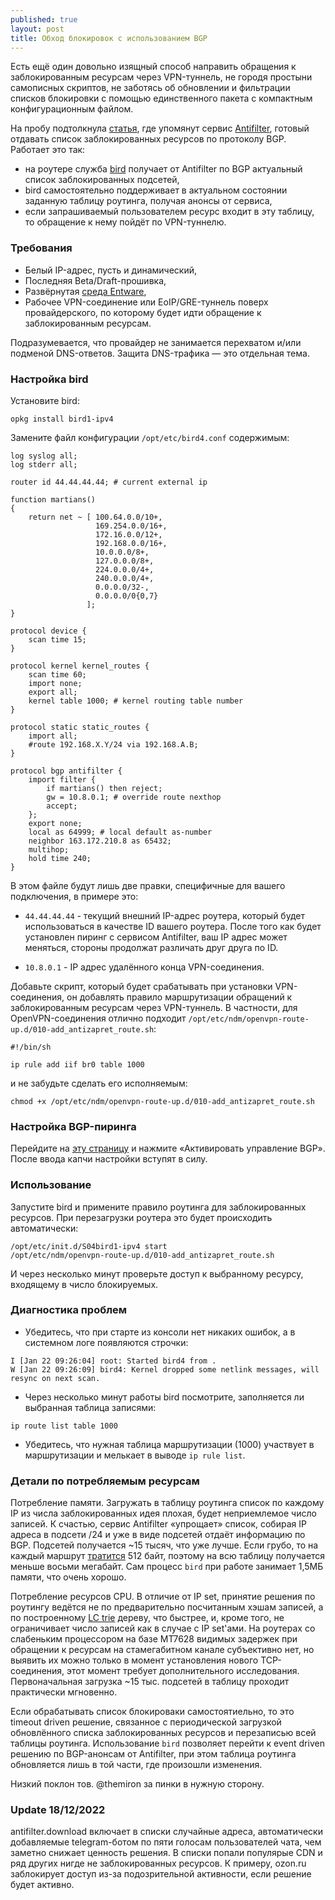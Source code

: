```yaml
---
published: true
layout: post
title: Обход блокировок с использованием BGP
---
```

Есть ещё один довольно изящный способ направить обращения к заблокированным ресурсам через VPN-туннель, не городя простыни самописных скриптов, не заботясь об обновлении и фильтрации списков блокировки с помощью единственного пакета с компактным конфигурационным файлом. 

На пробу подтолкнула [статья](https://habr.com/ru/post/413049/), где упомянут сервис [Antifilter](https://antifilter.download/#about_page), готовый отдавать список заблокированных ресурсов по протоколу BGP. Работает это так:

* на роутере служба [bird](https://bird.network.cz/) получает от Antifilter по BGP актуальный список заблокированных подсетей, 
* bird самостоятельно поддерживает в актуальном состоянии заданную таблицу роутинга, получая анонсы от сервиса,
* если запрашиваемый пользователем ресурс входит в эту таблицу, то обращение к нему пойдёт по VPN-туннелю.


### Требования

* Белый IP-адрес, пусть и динамический,
* Последняя Beta/Draft-прошивка,
* Развёрнутая [среда Entware](https://forum.keenetic.net/topic/4299-entware/),
* Рабочее VPN-соединение или EoIP/GRE-туннель поверх провайдерского, по которому будет идти обращение к заблокированным ресурсам. 

Подразумевается, что провайдер не занимается перехватом и/или подменой DNS-ответов. Защита DNS-трафика — это отдельная тема.

### Настройка bird

Установите bird:
```
opkg install bird1-ipv4
```
Замените файл конфигурации `/opt/etc/bird4.conf` содержимым:
```
log syslog all;
log stderr all;

router id 44.44.44.44; # current external ip

function martians()
{
    return net ~ [ 100.64.0.0/10+,
                   169.254.0.0/16+,
                   172.16.0.0/12+,
                   192.168.0.0/16+,
                   10.0.0.0/8+,
                   127.0.0.0/8+,
                   224.0.0.0/4+,
                   240.0.0.0/4+,
                   0.0.0.0/32-,
                   0.0.0.0/0{0,7}
                 ];
}

protocol device {
    scan time 15;
}

protocol kernel kernel_routes {
    scan time 60;
    import none;
    export all;
    kernel table 1000; # kernel routing table number
}

protocol static static_routes {
    import all;
    #route 192.168.X.Y/24 via 192.168.A.B;
}

protocol bgp antifilter {
    import filter {
        if martians() then reject;
        gw = 10.8.0.1; # override route nexthop
        accept;
    };
    export none;
    local as 64999; # local default as-number
    neighbor 163.172.210.8 as 65432;
    multihop;
    hold time 240;
}
```
В этом файле будут лишь две правки, специфичные для вашего подключения, в примере это:

* `44.44.44.44` - текущий внешний IP-адрес роутера, который будет использоваться в качестве ID вашего роутера. После того как будет установлен пиринг с сервисом Antifilter, ваш IP адрес может меняться, стороны продолжат различать друг друга по ID.

* `10.8.0.1` - IP адрес удалённого конца VPN-соединения.

Добавьте скрипт, который будет срабатывать при установки VPN-соединения, он добавлять правило маршрутизации обращений к заблокированным ресурсам через VPN-туннель. В частности, для OpenVPN-соединения отлично подходит  `/opt/etc/ndm/openvpn-route-up.d/010-add_antizapret_route.sh`:

```
#!/bin/sh

ip rule add iif br0 table 1000

```
и не забудьте сделать его исполняемым:
```
chmod +x /opt/etc/ndm/openvpn-route-up.d/010-add_antizapret_route.sh
```

### Настройка BGP-пиринга

Перейдите на [эту страницу](https://antifilter.download/#about_page) и нажмите «Активировать управление BGP». После ввода капчи настройки вступят в силу.

### Использование 

Запустите bird и примените правило роутинга для заблокированных ресурсов. При перезагрузки роутера это будет происходить автоматически:

```
/opt/etc/init.d/S04bird1-ipv4 start
/opt/etc/ndm/openvpn-route-up.d/010-add_antizapret_route.sh
```

И через несколько минут проверьте доступ к выбранному ресурсу, входящему в число блокируемых.

### Диагностика проблем

* Убедитесь, что при старте из консоли нет никаких ошибок, а в системном логе появляются строчки:

```
I [Jan 22 09:26:04] root: Started bird4 from .
W [Jan 22 09:26:09] bird4: Kernel dropped some netlink messages, will resync on next scan.
```

* Через несколько минут работы bird посмотрите, заполняется ли выбранная таблица записями:

```
ip route list table 1000
```

* Убедитесь, что нужная таблица маршрутизации (1000) участвует в маршрутизации и мелькает в выводе `ip rule list`.

### Детали по потребляемым ресурсам

Потребление памяти. Загружать в таблицу роутинга список по каждому IP из числа заблокированных идея плохая, будет неприемлемое число записей. К счастью, сервис Antifilter «упрощает» список, собирая IP адреса в подсети /24 и уже в виде подсетей отдаёт информацию по BGP. Подсетей получается ~15 тысяч, что уже лучше. Если грубо, то на каждый маршрут [тратится](https://www.cisco.com/c/en/us/support/docs/ip/border-gateway-protocol-bgp/12512-41.html) 512 байт, поэтому на всю таблицу получается меньше восьми мегабайт. Сам процесс `bird` при работе занимает 1,5МБ памяти, что очень хорошо. 

Потребление ресурсов CPU. В отличие от IP set, принятие решения по роутингу ведётся не по предварительно посчитанным хэшам записей, а по построенному [LC trie](https://raminaji.wordpress.com/lc-trie/) дереву, что быстрее, и, кроме того, не ограничивает число записей как в случае с IP set'ами. На роутерах со слабеньким процессором на базе MT7628 видимых задержек при обращении к ресурсам на стамегабитном канале субъективно нет, но выявить их можно только в момент установления нового TCP-соединения, этот момент требует дополнительного исследования. Первоначальная загрузка ~15 тыс. подсетей в таблицу проходит практически мгновенно.

Если обрабатывать список блокироваки самостоятиельно, то это timeout driven решение, связанное с периодической загрузкой обновлённого списка заблокированных ресурсов и перезаписью всей таблицы роутинга. Использование `bird` позволяет перейти к event driven решению по BGP-анонсам от Antifilter, при этом таблица роутинга обновляется лишь в той части, где произошли изменения.

Низкий поклон тов. @themiron за пинки в нужную сторону.

### Update 18/12/2022

antifilter.download включает в списки случайные адреса, автоматически добавляемые telegram-ботом по пяти голосам пользователей чата, чем заметно снижает ценность решения. В списки попали популярые CDN и ряд других нигде не заблокированных ресурсов. К примеру, ozon.ru заблокирует доступ из-за подозрительной активности, если решение будет активно.

